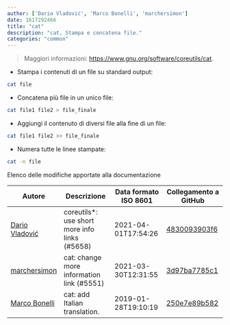 ```yaml
---
author: ['Dario Vladović', 'Marco Bonelli', 'marchersimon']
date: 1617292466
title: "cat"
description: "cat, Stampa e concatena file."
categories: "common"
---
```

> Maggiori informazioni: <https://www.gnu.org/software/coreutils/cat>.

- Stampa i contenuti di un file su standard output:

```bash
cat file
```

- Concatena più file in un unico file:

```bash
cat file1 file2 > file_finale
```

- Aggiungi il contenuto di diversi file alla fine di un file:

```bash
cat file1 file2 >> file_finale
```

- Numera tutte le linee stampate:

```bash
cat -n file
```
Elenco delle modifiche apportate alla documentazione


Autore | Descrizione | Data formato ISO 8601 | Collegamento a GitHub
------|-----|-----|-----
[Dario Vladović](mailto:d.vladimyr@gmail.com) | coreutils*: use short more info links (#5658) | 2021-04-01T17:54:26 | [4830093903f6](https://github.com/tldr-pages/tldr/commit/4830093903f66ccf3ebbc2ecf477286e45edac59)
[marchersimon](mailto:50295997+marchersimon@users.noreply.github.com) | cat: change more information link (#5551) | 2021-03-30T12:31:55 | [3d97ba7785c1](https://github.com/tldr-pages/tldr/commit/3d97ba7785c175e55c9c9ac06f1f20b08837ea5d)
[Marco Bonelli](mailto:mb5.marcob@gmail.com) | cat: add Italian translation. | 2019-01-28T19:10:19 | [250e7e89b582](https://github.com/tldr-pages/tldr/commit/250e7e89b5822761c13a784a227b0fa041025b1a)

